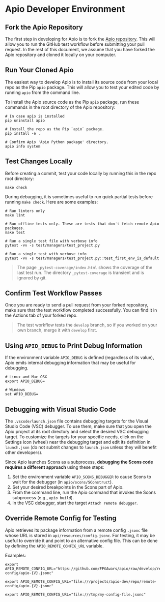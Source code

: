 # Apio Developer Environment

## Fork the Apio Repository

The first step in developing for Apio is to fork the [Apio repository](https://github.com/FPGAwars/apio). This will allow you to run the GitHub test workflow before submitting your pull request. In the rest of this document, we assume that you have forked the Apio repository and cloned it locally on your computer.

## Run Your Cloned Apio

The easiest way to develop Apio is to install its source code from your local repo as the Pip `apio` package. This will allow you to test your edited code by running `apio` from the command line.

To install the Apio source code as the Pip `apio` package, run these commands in the root directory of the Apio repository:

```
# In case apio is installed
pip uninstall apio

# Install the repo as the Pip `apio` package.
pip install -e .

# Confirm Apio 'Apio Python package' directory.
apio info system
```

## Test Changes Locally

Before creating a commit, test your code locally by running this in the repo root directory:

```shell
make check
```

During debugging, it is sometimes useful to run quick partial tests before running `make check`. Here are some examples:

```shell
# Run linters only
make lint

# Run offline tests only. These are tests that don't fetch remote Apio packages.
make test

# Run a single test file with verbose info
pytest -vv -s test/managers/test_project.py

# Run a single test with verbose info
pytest -vv -s test/managers/test_project.py::test_first_env_is_default
```

> The page `_pytest-coverage/index.html` shows the coverage of the last test run. The directory `_pytest-coverage` is transient and is ignored by git.

## Confirm Test Workflow Passes

Once you are ready to send a pull request from your forked repository, make sure that the test workflow completed successfully. You can find it in the Actions tab of your forked repo.

> The test workflow tests the `develop` branch, so if you worked on your own branch, merge it with `develop` first.

## Using `APIO_DEBUG` to Print Debug Information

If the environment variable `APIO_DEBUG` is defined (regardless of its value), Apio emits internal debugging information that may be useful for debugging.

```
# Linux and Mac OSX
export APIO_DEBUG=

# Windows
set APIO_DEBUG=
```

## Debugging with Visual Studio Code

The `.vscode/launch.json` file contains debugging targets for the Visual Studio Code (VSC) debugger. To use them, make sure that you open the Apio project at its root directory and select the desired VSC debugging target. To customize the targets for your specific needs, click on the Settings icon (wheel) near the debugging target and edit its definition in `launch.json` (do not submit changes to `launch.json` unless they will benefit other developers).

Since Apio launches Scons as a subprocess, **debugging the Scons code requires a different approach** using these steps:

1. Set the environment variable `APIO_SCONS_DEBUGGER` to cause Scons to wait for the debugger (in `apio/scons/SConstruct`).
2. Set your desired breakpoints in the Scons part of Apio.
3. From the command line, run the Apio command that invokes the Scons subprocess (e.g., `apio build`).
4. In the VSC debugger, start the target `Attach remote debugger`.

## Override Remote Config for Testing

Apio retrieves its package information from a remote config `.jsonc` file whose URL is stored in `api/resources/config.jsonc`. For testing, it may be useful to override it and point to an alternative config file. This can be done by defining the `APIO_REMOTE_CONFIG_URL` variable.

Examples:

```
export APIO_REMOTE_CONFIG_URL="https://github.com/FPGAwars/apio/raw/develop/remote-config/apio-{V}.jsonc"

export APIO_REMOTE_CONFIG_URL="file:///projects/apio-dev/repo/remote-config/apio-{V}.jsonc"

export APIO_REMOTE_CONFIG_URL="file:///tmp/my-config-file.jsonc"
```
